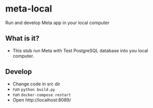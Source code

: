 # meta-local
Run and develop Meta app in your local computer

## What is it?
- This stub run Meta with Test PostgreSQL database into you local computer.

## Develop
- Change code in src dir
- run `python build.py`
- run `docker-compose restart`
- Open http://localhost:8089/